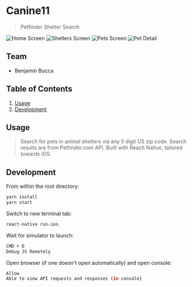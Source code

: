 # Canine11

> Petfinder Shelter Search

![Home Screen](screenshots/HomeScreen1.png)
![Shelters Screen](screenshots/SheltersScreen1.png)
![Pets Screen](screenshots/PetsScreen1.png)
![Pet Detail](screenshots/PetDetailScreen1.png)

## Team

  - Benjamin Bucca

## Table of Contents

1. [Usage](#Usage)
1. [Development](#Development)

## Usage

> Search for pets in animal shelters via any 5 digit US zip code. Search results are from Petfinder.com API. Built with Reach Native, tailored towards iOS.

## Development

From within the root directory:

```sh
yarn install
yarn start
```
Switch to new terminal tab:

```sh
react-native run-ios
```
Wait for simulator to launch:

```sh
CMD + D
Debug JS Remotely
```
Open browser (if one doesn't open automatically) and open console:

```sh
Allow
Able to view API requests and responses (in console)
```
